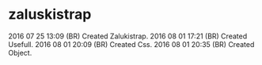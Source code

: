 # zaluskistrap
2016 07 25 13:09 (BR) Created Zalukistrap.
2016 08 01 17:21 (BR) Created Usefull.
2016 08 01 20:09 (BR) Created Css.
2016 08 01 20:35 (BR) Created Object.
